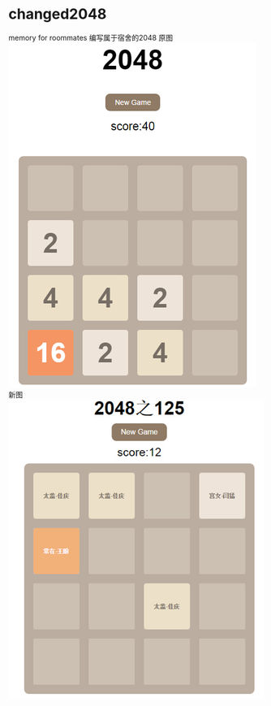 # changed2048
memory for roommates
编写属于宿舍的2048
                     原图
![images](https://github.com/liuhengchao123/changed2048/blob/master/images/%E5%8E%9F%E5%9B%BE.jpg)
                               新图
![images](https://github.com/liuhengchao123/changed2048/blob/master/images/%E6%96%B0%E5%9B%BE.jpg)
